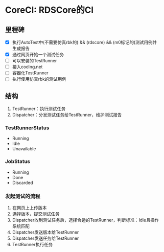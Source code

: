 # CoreCI: RDSCore的CI

## 里程碑
- [X] 执行AutoTest中(不需要仿真rbk的) && (rdscore) && (m0标记的)测试用例并生成报告
- [X] 通过网页开始一个测试任务
- [ ] 可以安装的TestRunner
- [ ] 接入coding.net
- [ ] 容器化TestRunner
- [ ] 执行使用仿真rbk的测试用例

## 结构
1. TestRunner：执行测试任务
2. Dispatcher：分发测试任务给TestRunner，维护测试报告

### TestRunnerStatus

- Running
- Idle
- Unavailable

### JobStatus

- Running
- Done
- Discarded

### 发起测试的流程
1. 在网页上上传版本
2. 选择版本，提交测试任务
3. Dispatcher收到测试任务后，选择合适的TestRunner，判断标准：Idle且操作系统匹配
4. Dispatcher发送版本给TestRunner
5. Dispatcher发送任务给TestRunner
6. TestRunner执行任务